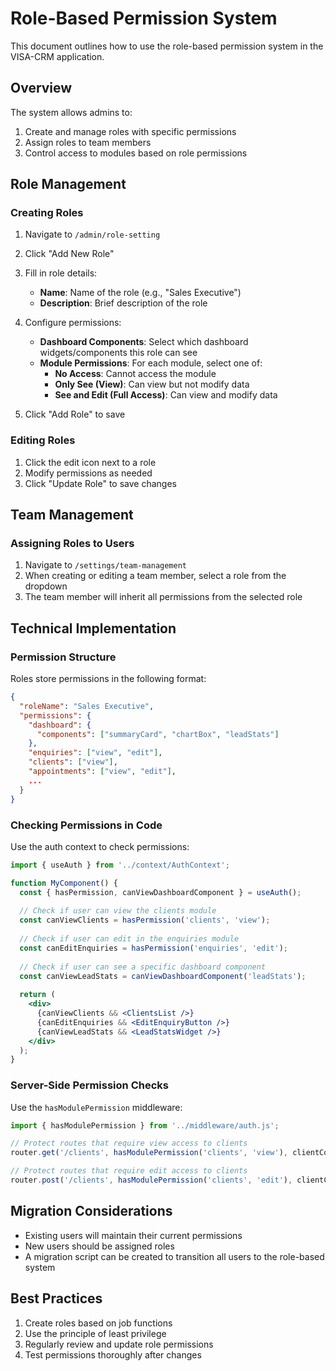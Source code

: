 # Role-Based Permission System

This document outlines how to use the role-based permission system in the VISA-CRM application.

## Overview

The system allows admins to:
1. Create and manage roles with specific permissions
2. Assign roles to team members
3. Control access to modules based on role permissions

## Role Management

### Creating Roles

1. Navigate to `/admin/role-setting`
2. Click "Add New Role"
3. Fill in role details:
   - **Name**: Name of the role (e.g., "Sales Executive")
   - **Description**: Brief description of the role

4. Configure permissions:
   - **Dashboard Components**: Select which dashboard widgets/components this role can see
   - **Module Permissions**: For each module, select one of:
     - **No Access**: Cannot access the module
     - **Only See (View)**: Can view but not modify data
     - **See and Edit (Full Access)**: Can view and modify data

5. Click "Add Role" to save

### Editing Roles

1. Click the edit icon next to a role
2. Modify permissions as needed
3. Click "Update Role" to save changes

## Team Management

### Assigning Roles to Users

1. Navigate to `/settings/team-management`
2. When creating or editing a team member, select a role from the dropdown
3. The team member will inherit all permissions from the selected role

## Technical Implementation

### Permission Structure

Roles store permissions in the following format:

```json
{
  "roleName": "Sales Executive",
  "permissions": {
    "dashboard": {
      "components": ["summaryCard", "chartBox", "leadStats"]
    },
    "enquiries": ["view", "edit"],
    "clients": ["view"],
    "appointments": ["view", "edit"],
    ...
  }
}
```

### Checking Permissions in Code

Use the auth context to check permissions:

```jsx
import { useAuth } from '../context/AuthContext';

function MyComponent() {
  const { hasPermission, canViewDashboardComponent } = useAuth();
  
  // Check if user can view the clients module
  const canViewClients = hasPermission('clients', 'view');
  
  // Check if user can edit in the enquiries module
  const canEditEnquiries = hasPermission('enquiries', 'edit');
  
  // Check if user can see a specific dashboard component
  const canViewLeadStats = canViewDashboardComponent('leadStats');
  
  return (
    <div>
      {canViewClients && <ClientsList />}
      {canEditEnquiries && <EditEnquiryButton />}
      {canViewLeadStats && <LeadStatsWidget />}
    </div>
  );
}
```

### Server-Side Permission Checks

Use the `hasModulePermission` middleware:

```js
import { hasModulePermission } from '../middleware/auth.js';

// Protect routes that require view access to clients
router.get('/clients', hasModulePermission('clients', 'view'), clientController.getAll);

// Protect routes that require edit access to clients
router.post('/clients', hasModulePermission('clients', 'edit'), clientController.create);
```

## Migration Considerations

- Existing users will maintain their current permissions
- New users should be assigned roles
- A migration script can be created to transition all users to the role-based system

## Best Practices

1. Create roles based on job functions
2. Use the principle of least privilege
3. Regularly review and update role permissions
4. Test permissions thoroughly after changes 